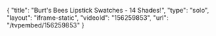 {
    "title": "Burt's Bees Lipstick Swatches - 14 Shades!",
    "type": "solo",
    "layout": "iframe-static",
    "videoId": "156259853",
    "url": "\/tvpembed\/156259853"
}